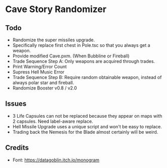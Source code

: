 Cave Story Randomizer
=====================

Todo
----

- Randomize the super missiles upgrade.
- Specifically replace first chest in Pole.tsc so that you always get a weapon.
- Provide modified Cave.pxm. (When Bubbline or Fireball)
- Trade Sequence Step A: Only weapons are acquired through trades.
- Print Warning/Error Count
- Supress Hell Music Error
- Trade Sequence Step B: Require random obtainable weapon, instead of always polar star and fireball.
- Randomize Booster v0.8 / v2.0

Issues
------

- 3 Life Capsules can not be replaced because they appear on maps with 2 capsules. Need label-aware replace.
- Hell Missile Upgrade uses a unique script and won't be easy to replace.
- Trading back the Nemesis for the Blade almost certainly will be weird.

Credits
-------

- Font: https://datagoblin.itch.io/monogram

